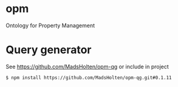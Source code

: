 # opm
Ontology for Property Management

# Query generator
See https://github.com/MadsHolten/opm-qg or include in project

```sh
$ npm install https://github.com/MadsHolten/opm-qg.git#0.1.11
```